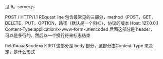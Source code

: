 见 9。server.js


POST / HTTP/1.1 
  REquest line 包含最常见的三部分，method（POST，GET，DELETE，PUT，OPTION，路径（默认是一个斜杠），协议的版本
Host: 127.0.0.1
Content-Type:application/x-www-form-urlencoded
  后面这部分是 header，可以是多行的，然后以一个换行符来标志结束

field1=aaa&code=x%3D1
  这部分是 body 部分，这部分由Content-Type 来决定，是什么形式
